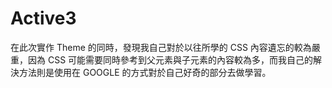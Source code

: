 # Active3

在此次實作 Theme 的同時，發現我自己對於以往所學的 CSS 內容遺忘的較為嚴重，因為 CSS 可能需要同時參考到父元素與子元素的內容較為多，而我自己的解決方法則是使用在 GOOGLE 的方式對於自己好奇的部分去做學習。
